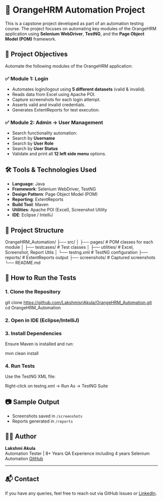 # 🧪 OrangeHRM Automation Project

This is a capstone project developed as part of an automation testing course. The project focuses on automating key modules of the OrangeHRM application using **Selenium WebDriver**, **TestNG**, and the **Page Object Model (POM)** framework.


## 📌 Project Objectives

Automate the following modules of the OrangeHRM application:

### ✅ Module 1: Login
- Automates login/logout using **5 different datasets** (valid & invalid).
- Reads data from Excel using Apache POI.
- Capture screenshots for each login attempt.
- Asserts valid and invalid credentials.
- Generates ExtentReports for test execution.

### ✅ Module 2: Admin → User Management
- Search functionality automation:
- Search by **Username**
- Search by **User Role**
- Search by **User Status**
- Validate and print all **12 left side menu** options.


## 🛠️ Tools & Technologies Used

- **Language**: Java  
- **Framework**: Selenium WebDriver, TestNG  
- **Design Pattern**: Page Object Model (POM)  
- **Reporting**: ExtentReports  
- **Build Tool**: Maven  
- **Utilities**: Apache POI (Excel), Screenshot Utility  
- **IDE**: Eclipse / IntelliJ


## 📂 Project Structure

OrangeHRM_Automation/
├── src/
│ ├── pages/ # POM classes for each module
│ ├── testcases/ # Test classes
│ ├── utilities/ # Excel, Screenshot, Report Utils
│ └── testng.xml # TestNG configuration
├── reports/ # ExtentReports output
├── screenshots/ # Captured screenshots
└── README.md

## 🚀 How to Run the Tests

### 1. Clone the Repository

git clone https://github.com/LakshmisriAkula/OrangeHRM_Automation.git
cd OrangeHRM_Automation


### 2. Open in IDE (Eclipse/IntelliJ)

### 3. Install Dependencies
Ensure Maven is installed and run:

mvn clean install


### 4. Run Tests
Use the TestNG XML file:

Right-click on testng.xml → Run As → TestNG Suite


## 📷 Sample Output

- Screenshots saved in `/screenshots`
- Reports generated in `/reports`


## 🙋‍♀️ Author

**Lakshmi Akula**  
Automation Tester | 8+ Years QA Experience including 4 years Selenium Automation
[GitHub](https://github.com/LakshmisriAkula)

---

## 📬 Contact

If you have any queries, feel free to reach out via GitHub Issues or [LinkedIn](https://www.linkedin.com/in/lakshmisri-akula-b78232130/).
